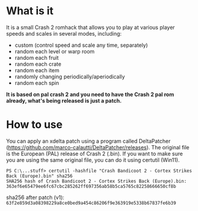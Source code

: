 # What is it
It is a small Crash 2 romhack that allows you to play at various player speeds and scales in several modes, including:
- custom (control speed and scale any time, separately)
- random each level or warp room
- random each fruit
- random each crate
- random each item
- randomly changing periodically/aperiodically
- random each spin

**It is based on pal crash 2 and you need to have the Crash 2 pal rom already, what's being released is just a patch.**

# How to use
You can apply an xdelta patch using a program called DeltaPatcher (https://github.com/marco-calautti/DeltaPatcher/releases).
The original file is the European (PAL) release of Crash 2 (.bin). 
If you want to make sure you are using the same original file, you can do it using certutil (Win11).
```
PS C:\...stuff> certutil -hashfile "Crash Bandicoot 2 - Cortex Strikes Back (Europe).bin" sha256
SHA256 hash of Crash Bandicoot 2 - Cortex Strikes Back (Europe).bin:
363ef6e65479ee6fc67cbc285262ff697356ab58b5ca5765c82258666650cf8b
```
sha256 after patch (v1): `63f2e859d3a08398229a8ce0bed9a454c86206f9e363919e5338b67837fe6b39` 
